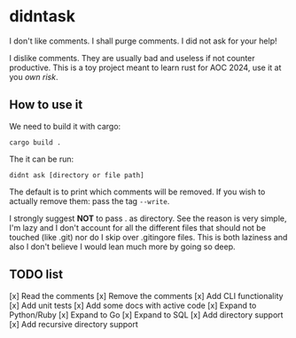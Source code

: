 # didntask
I don't like comments. I shall purge comments. I did not ask for your help!

I dislike comments. They are usually bad and useless if not counter productive.
This is a toy project meant to learn rust for AOC 2024, use it at you *own risk*.

## How to use it
We need to build it with cargo:
```
cargo build .
```
The it can be run:

```
didnt ask [directory or file path]
```
The default is to print which comments will be removed. 
If you wish to actually remove them: pass the tag `--write`.

I strongly suggest **NOT** to pass . as directory. See the reason is very simple, 
I'm lazy and I don't account for all the different files that should not be touched (like .git) nor 
do I skip over .gitingore files. This is both laziness and also I don't believe I would 
lean much more by going so deep.

## TODO list
[x] Read the comments
[x] Remove the comments
[x] Add CLI functionality
[x] Add unit tests
[x] Add some docs with active code
[x] Expand to Python/Ruby
[x] Expand to Go
[x] Expand to SQL
[x] Add directory support
[x] Add recursive directory support
